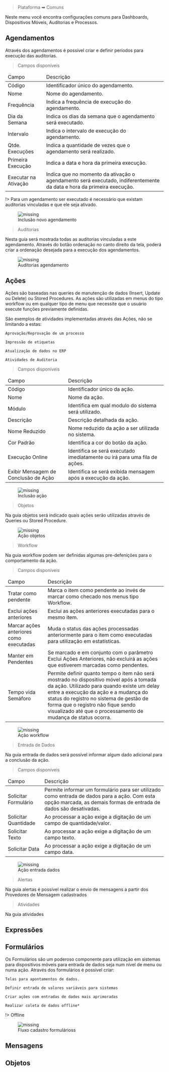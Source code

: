 > Plataforma &#10145; Comuns

Neste menu você encontra configurações comuns para Dashboards, Dispositivos Móveis, Auditorias e Processos. 

## Agendamentos

Através dos agendamentos é possível criar e definir períodos para execução das auditorias.

> Campos disponíveis

<table>
<thead>
<td>Campo</td>
<td>Descrição</td>
</thead>
<tr><td>Código</td><td>Identificador único do agendamento.</td></tr>
<tr><td>Nome</td><td>Nome do agendamento.</td></tr>
<tr><td>Frequência</td><td>Indica a frequência de execução do agendamento.</td></tr>
<tr><td>Dia da Semana</td><td>Indica os dias da semana que o agendamento será executado.</td></tr>
<tr><td>Intervalo</td><td>Indica o intervalo de execução do agendamento.</td></tr>
<tr><td>Qtde. Execuções</td><td>Indica a quantidade de vezes que o agendamento será realizado.</td></tr>
<tr><td>Primeira Execução</td><td>Indica a data e hora da primeira execução.</td></tr>
<tr><td>Executar na Ativação</td><td>Indica que no momento da ativação o agendamento será executado, indiferentemente da data e hora da primeira execução.</td></tr>
</table>

!> Para um agendamento ser executado é necessário que existam auditorias vinculadas e que ele seja ativado.

<figure>
    <img src="./_assets/img/comuns_agendamentos_inclusao.png" alt='missing' />
    <figcaption>Inclusão novo agendamento</figcaption>
</figure>

> Auditorias

Nesta guia será mostrada todas as auditorias vinculadas a este agendamento. Através do botão ordenação no canto direito da tela, poderá criar a ordenação desejada para a execução dos agendamentos.

<figure>
    <img src="./_assets/img/comuns_agendamentos_auditorias.png" alt='missing' />
    <figcaption>Auditorias agendamento</figcaption>
</figure>


## Ações

Ações são baseadas nas queries de manutenção de dados (Insert, Update ou Delete) ou Stored Procedures. As ações são utilizadas em menus do tipo workflow ou em qualquer tipo de menu que necessite que o usuário execute funções previamente definidas.

São exemplos de atividades implementadas através das Ações, não se limitando a estas:

`Aprovação/Reprovação de um processo`

`Impressão de etiquetas`

`Atualização de dados no ERP`

`Atividades de Auditoria`

> Campos disponíveis

<table>
<thead>
<td>Campo</td>
<td>Descrição</td>
</thead>
<tr><td>Código</td><td>Identificador único da ação.</td></tr>
<tr><td>Nome</td><td>Nome da ação.</td></tr>
<tr><td>Módulo</td><td>Identifica em qual modulo do sistema será utilizado.</td></tr>
<tr><td>Descrição</td><td>Descrição detalhada da ação.</td></tr>
<tr><td>Nome Reduzido</td><td>Nome reduzido da ação a ser utilizada no sistema.</td></tr>
<tr><td>Cor Padrão</td><td>Identifica a cor do botão da ação.</td></tr>
<tr><td>Execução Online</td><td>Identifica se será executado imediatamente ou irá para uma fila de ações.</td></tr>
<tr><td>Exibir Mensagem de Conclusão de Ação</td><td>Identifica se será exibida mensagem após a execução da ação.</td></tr>
</table>

<figure>
    <img src="./_assets/img/comuns_acoes_inclusao.png" alt='missing' />
    <figcaption>Inclusão ação</figcaption>
</figure>

> Objetos

Na guia objetos será indicado quais ações serão utilizadas através de Queries ou Stored Procedure.

<figure>
    <img src="./_assets/img/comuns_acoes_objetos.png" alt='missing' />
    <figcaption>Ação objetos</figcaption>
</figure>

> Workflow

Na guia workflow podem ser definidas algumas pre-defenições para o comportamento da ação.

> Campos disponíveis

<table>
<thead>
<td>Campo</td>
<td>Descrição</td>
</thead>
<tr><td>Tratar como pendente</td><td>Marca o item como pendente ao invés de marcar como checado nos menus tipo Workflow.</td></tr>
<tr><td>Exclui ações anteriores</td><td>Exclui as ações anteriores executadas para o mesmo item.</td></tr>
<tr><td>Marcar ações anteriores como executadas</td><td>Muda o status das ações processadas anteriormente para o item como executadas para utilização em estatísticas.</td></tr>
<tr><td>Manter em Pendentes</td><td>Se marcado e em conjunto com o parâmetro Exclui Ações Anteriores, não excluirá as ações que estiverem marcadas como pendentes.</td></tr>
<tr><td>Tempo vida Semáforo</td><td>Permite definir quanto tempo o item não será mostrado no dispositivo móvel após a tomada da ação. Utilizado para quando existe um delay entre a execução da ação e a mudança do status do registro no sistema de gestão de forma que o registro não fique sendo visualizado até que o processamento de mudança de status ocorra.</td></tr>
</table>

<figure>
    <img src="./_assets/img/comuns_acoes_workflow.png" alt='missing' />
    <figcaption>Ação workflow</figcaption>
</figure>

> Entrada de Dados

Na guia entrada de dados será possível informar algum dado adicional para a conclusão da ação.

> Campos disponíveis

<table>
<thead>
<td>Campo</td>
<td>Descrição</td>
</thead>
<tr><td>Solicitar Formulário</td><td>Permite informar um formulário para ser utilizado como entrada de dados para a ação. Com esta opção marcada, as demais formas de entrada de dados são desativadas.</td></tr>
<tr><td>Solicitar Quantidade</td><td>Ao processar a ação exige a digitação de um campo de quantidade/valor.</td></tr>
<tr><td>Solicitar Texto</td><td> Ao processar a ação exige a digitação de um campo texto.</td></tr>
<tr><td>Solicitar Data</td><td>Ao processar a ação exige a digitação de um campo data.</td></tr>
</table>

<figure>
    <img src="./_assets/img/comuns_acoes_entradadados.png" alt='missing' />
    <figcaption>Ação entrada dados</figcaption>
</figure>


> Alertas

Na guia alertas é possível realizar o envio de mensagens a partir dos Provedores de Mensagem cadastrados


> Atividades

Na guia atividades 

## Expressões

## Formulários

Os Formulários são um poderoso componente para utilização em sistemas para dispositivos móveis para entrada de dados seja num nível de menu ou numa ação. Através dos formulários é possível criar:

`Telas para apontamentos de dados.`

`Definir entrada de valores variáveis para sistemas`

`Criar ações com entradas de dados mais aprimoradas`

`Realizar coleta de dados offline*`

!> Offline

<figure>
    <img src="./_assets/img/comuns_formularios_diagrama.png" alt='missing' />
    <figcaption>Fluxo cadastro formulárioss</figcaption>
</figure>



## Mensagens

## Objetos

